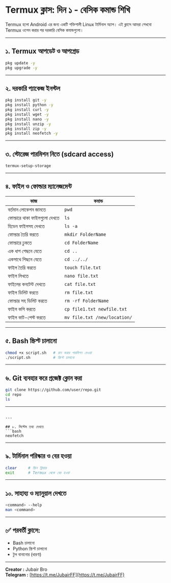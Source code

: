 # Termux ক্লাস: দিন ১ - বেসিক কমান্ড শিখি

Termux হলো Android এর জন্য একটি শক্তিশালী Linux টার্মিনাল অ্যাপ। এই ক্লাসে আমরা শেখবো Termux ওপেন করার পর দরকারি বেসিক কমান্ডগুলো।

---

## ১. Termux আপডেট ও আপগ্রেড
```bash
pkg update -y
pkg upgrade -y
```

---

## ২. দরকারি প্যাকেজ ইনস্টল
```bash
pkg install git -y
pkg install python -y
pkg install curl -y
pkg install wget -y
pkg install nano -y
pkg install unzip -y
pkg install zip -y
pkg install neofetch -y
```

---

## ৩. স্টোরেজ পারমিশন নিতে (sdcard access)
```bash
termux-setup-storage
```

---

## ৪. ফাইল ও ফোল্ডার ম্যানেজমেন্ট

| কাজ                                | কমান্ড                           |
|-----------------------------------|----------------------------------|
| বর্তমান লোকেশন জানতে              | `pwd`                            |
| ফোল্ডারে থাকা ফাইলগুলো দেখতে     | `ls`                             |
| হিডেন ফাইলসহ দেখতে               | `ls -a`                          |
| ফোল্ডার তৈরি করতে                 | `mkdir FolderName`              |
| ফোল্ডারে ঢুকতে                    | `cd FolderName`                 |
| এক ধাপ পেছনে যেতে                 | `cd ..`                          |
| একসাথে পিছনে যেতে                | `cd ../../`                     |
| ফাইল তৈরি করতে                    | `touch file.txt`                |
| ফাইল লিখতে                        | `nano file.txt`                 |
| ফাইলের কনটেন্ট দেখতে             | `cat file.txt`                  |
| ফাইল ডিলিট করতে                   | `rm file.txt`                   |
| ফোল্ডার সহ ডিলিট করতে             | `rm -rf FolderName`             |
| ফাইল কপি করতে                     | `cp file1.txt newfile.txt`      |
| ফাইল কাট-পেস্ট করতে               | `mv file.txt /new/location/`    |

---

## ৫. Bash স্ক্রিপ্ট চালানো
```bash
chmod +x script.sh   # রান করার পারমিশন দেওয়া
./script.sh          # স্ক্রিপ্ট চালানো
```

---

## ৬. Git ব্যবহার করে প্রজেক্ট ক্লোন করা
```bash
git clone https://github.com/user/repo.git
cd repo
ls
```

---

```

---

## ৮. সিস্টেম তথ্য দেখতে
```bash
neofetch
```

---

## ৯. টার্মিনাল পরিস্কার ও বের হওয়া
```bash
clear     # স্ক্রিন ক্লিয়ার
exit      # Termux থেকে বের হওয়া
```

---

## ১০. সাহায্য ও ম্যানুয়াল দেখতে
```bash
<command> --help
man <command>
```

---

## ✅ পরবর্তী ক্লাসে:
- Bash চালানো
- Python স্ক্রিপ্ট চালানো
- টুল বানানোর (ধারণা) 
  
---

**Creator :** Jubair Bro  
**Telegram :** [https://t.me/JubairFF](https://t.me/JubairFF)
